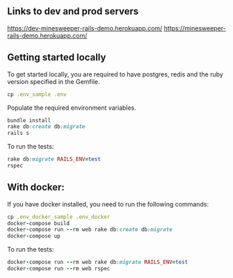 ## Links to dev and prod servers
https://dev-minesweeper-rails-demo.herokuapp.com/
https://minesweeper-rails-demo.herokuapp.com/

## Getting started locally

To get started locally, you are required to have postgres, redis and the ruby version specified in the Gemfile.

```ruby
cp .env_sample .env
```
Populate the required environment variables.

```ruby
bundle install
rake db:create db:migrate
rails s
```

To run the tests:
```ruby
rake db:migrate RAILS_ENV=test
rspec
```

## With docker:
If you have docker installed, you need to run the following commands:

```ruby
cp .env_docker_sample .env_docker
docker-compose build
docker-compose run --rm web rake db:create db:migrate
docker-compose up
```

To run the tests:
```ruby
docker-compose run --rm web rake db:migrate RAILS_ENV=test
docker-compose run --rm web rspec
```
